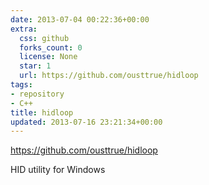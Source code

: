 ```yaml
---
date: 2013-07-04 00:22:36+00:00
extra:
  css: github
  forks_count: 0
  license: None
  star: 1
  url: https://github.com/ousttrue/hidloop
tags:
- repository
- C++
title: hidloop
updated: 2013-07-16 23:21:34+00:00
---
```


<https://github.com/ousttrue/hidloop>

HID utility for Windows
